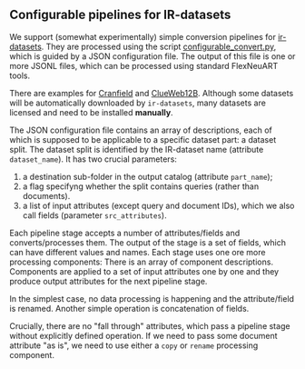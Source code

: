 ## Configurable pipelines for IR-datasets

We support (somewhat experimentally) simple conversion pipelines for [ir-datasets](https://ir-datasets.com/).
They are processed using the script [configurable_convert.py](configurable_convert.py),
which is guided by a JSON configuration file. 
The output of this file is one or more JSONL files, 
which can be processed using standard FlexNeuART tools.

There are examples
for [Cranfield](sample_configs/cranfield.json) and [ClueWeb12B](sample_configs/clueweb12-b13.json).
Although some datasets will be automatically downloaded by `ir-datasets`, 
many datasets are licensed and need to be installed **manually**.

The JSON configuration file contains an array of descriptions, each of which is supposed
to be applicable to a specific dataset part: a dataset split. 
The dataset split is identified by the IR-dataset name (attribute `dataset_name`).
It has two crucial parameters:
1. a destination sub-folder in the output catalog (attribute `part_name`);
2. a flag specifyng whether the split contains queries (rather than documents).
3. a list of input attributes (except query and document IDs), which we also call fields (parameter `src_attributes`).

Each pipeline stage accepts a number of attributes/fields and converts/processes them. 
The output of the stage is a set of fields, which can have different values and names.
Each stage uses one ore more processing components: There is an array of component descriptions.
Components are applied to a set of input attributes one by one and they produce
output attributes for the next pipeline stage.

In the simplest case,
no data processing is happening and the attribute/field is renamed.
Another simple operation is concatenation of fields.

Crucially, there are no "fall through" attributes, which pass a pipeline stage without explicitly defined operation. 
If we need to pass some document attribute "as is", we need to use either a `copy` or `rename`
processing component.


